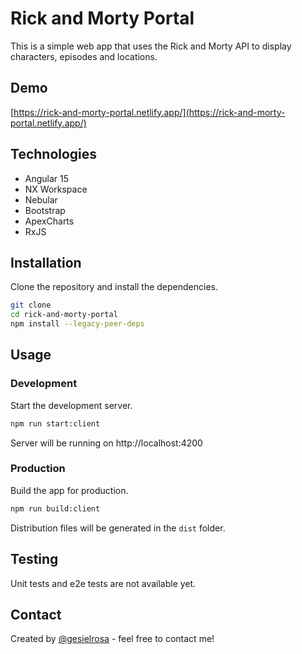 # Rick and Morty Portal

This is a simple web app that uses the Rick and Morty API to display characters, episodes and locations.

## Demo

[https://rick-and-morty-portal.netlify.app/](https://rick-and-morty-portal.netlify.app/)

## Technologies

- Angular 15
- NX Workspace
- Nebular
- Bootstrap
- ApexCharts
- RxJS

## Installation

Clone the repository and install the dependencies.

```bash
git clone
cd rick-and-morty-portal
npm install --legacy-peer-deps
```

## Usage

### Development

Start the development server.

```bash
npm run start:client
```

Server will be running on http://localhost:4200

### Production

Build the app for production.

```bash
npm run build:client
```

Distribution files will be generated in the `dist` folder.

## Testing

Unit tests and e2e tests are not available yet.

## Contact

Created by [@gesielrosa](https://github.com/gesielrosa) - feel free to contact me!
